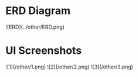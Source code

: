 <h1> ERD Diagram </h1>
![ERD](../other/ERD.png)
<br>
<h1> UI Screenshots </h1>
![1](/other/1.png)
![2](/other/2.png)
![3](/other/3.png)
